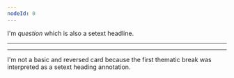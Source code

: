 ```yaml
---
nodeId: 0
---
```

I'm _question_ which is also a setext headline.

---
---
I'm not a basic and reversed card because the first thematic break was interpreted as a setext heading annotation.